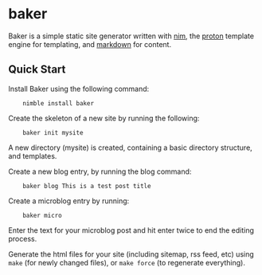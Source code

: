 baker
=====

Baker is a simple static site generator written with [nim](https://nim-lang.org), the [proton](https://github.com/jasonrbriggs/proton) template engine for templating, and [markdown](http://daringfireball.net/projects/markdown/‎) for content.

Quick Start
-----------

Install Baker using the following command:
```
    nimble install baker
```

Create the skeleton of a new site by running the following:
```
    baker init mysite
```

A new directory (mysite) is created, containing a basic directory structure, and templates.

Create a new blog entry, by running the blog command:
```
    baker blog This is a test post title
```

Create a microblog entry by running:
```
	baker micro
```
Enter the text for your microblog post and hit enter twice to end the editing process.

Generate the html files for your site (including sitemap, rss feed, etc) using `make` (for newly changed files),
or `make force` (to regenerate everything).
